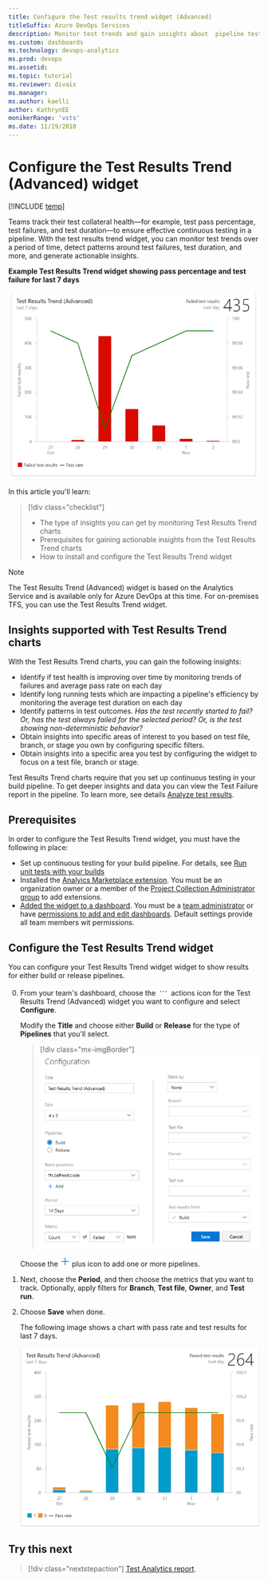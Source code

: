```yaml
---
title: Configure the Test results trend widget (Advanced)
titleSuffix: Azure DevOps Services 
description: Monitor test trends and gain insights about  pipeline test efforts using the Analytics Service Test Results Trend (Advanced) widget
ms.custom: dashboards   
ms.technology: devops-analytics  
ms.prod: devops
ms.assetid: 
ms.topic: tutorial
ms.reviewer: divais
ms.manager: 
ms.author: kaelli
author: KathrynEE
monikerRange: 'vsts' 
ms.date: 11/19/2018 
---
```


# Configure the Test Results Trend (Advanced) widget 

[!INCLUDE [temp](../../_shared/version-vsts-only.md)]

Teams track their test collateral health&mdash;for example, test pass percentage, test failures, and test duration&mdash;to ensure effective continuous testing in a pipeline. 
With the test results trend widget, you can monitor test trends over a period of time, detect patterns around test failures, test duration, and more, and generate actionable insights.

**Example Test Results Trend widget showing pass percentage and test failure for last 7 days**  

![Test results trend (advanced) widget example](_img/test-results-trend-widget\Failed-test-pass.png) 

In this article you'll learn:

> [!div class="checklist"]  
> * The type of insights you can get by monitoring Test Results Trend charts  
> * Prerequisites for gaining actionable insights from the Test Results Trend charts  
> * How to install and configure the Test Results Trend widget 

> [!NOTE]   
> The Test Results Trend (Advanced) widget is based on the Analytics Service and is available only for Azure DevOps at this time. For on-premises TFS, you can use the Test Results Trend widget. 

## Insights supported with Test Results Trend charts

With the Test Results Trend charts, you can gain the following insights:  
- Identify if test health is improving over time by monitoring trends of failures and average pass rate on each day
- Identify long running tests which are impacting a pipeline's efficiency by monitoring the average test duration on each day
- Identify patterns in test outcomes. *Has the test recently started to fail? Or, has the test always failed for the selected period? Or, is the test showing non-deterministic behavior?*  
- Obtain insights into specific areas of interest to you based on test file, branch, or stage you own by configuring specific filters.  
- Obtain insights into a specific area you test by configuring the widget to focus on a test file, branch or stage. 

Test Results Trend charts require that you set up continuous testing in your build pipeline. To get deeper insights and data you can view the Test Failure report in the pipeline. To learn more, see details [Analyze test results](../../pipelines/test/test-analytics.md#view-test-analytics-for-builds). 

## Prerequisites
In order to configure the Test Results Trend widget, you must have the following in place:  
- Set up continuous testing for your build pipeline. For details, see [Run unit tests with your builds](../../pipelines/test/getting-started-with-continuous-testing.md)
- Installed the [Analyics Marketplace extension](https://marketplace.visualstudio.com/items?itemName=ms.vss-analytics). You must be an organization owner or a member of the [Project Collection Administrator group](../../organizations/security/set-project-collection-level-permissions.md) to add extensions.  
- [Added the widget to a dashboard](../add-widget-to-dashboard.md). You must be a [team administrator](../../organizations/settings/add-team-administrator.md) or have [permissions to add and edit dashboards](../dashboards/dashboard-permissions.md#set-permissions). Default settings provide all team members wit permissions.


<a id="configure-widget"></a>
## Configure the Test Results Trend widget    

You can configure your Test Results Trend widget widget to show results for either build or release pipelines. 

0. From your team's dashboard, choose the ![ ](../../_img/icons/actions-icon.png) actions icon for the Test Results Trend (Advanced) widget you want to configure and select **Configure**.
	
	Modify the **Title** and choose either **Build** or **Release** for the type of **Pipelines** that you'll select.
   
	> [!div class="mx-imgBorder"]  
	> ![Test Restults Trend (Advanced) widget configuration panel](_img/test-results-trend-widget\configure-test-results-trend-widget-1.png)  

	Choose the ![ ](../../_img/icons/blue-add.png) plus icon to add one or more pipelines. 

0. Next, choose the **Period**, and then choose the metrics that you want to track. Optionally, apply filters for **Branch**, **Test file**, **Owner**, and **Test run**.   

4. Choose **Save** when done. 

	The following image shows a chart with pass rate and test results for last 7 days. 
   
	![Test widget configuration panel](_img/test-results-trend-widget\passed-bypriority-pass.png)



## Try this next

> [!div class="nextstepaction"]
> [Test Analytics report](../../pipelines/test/test-analytics.md#view-test-analytics-for-builds). 
